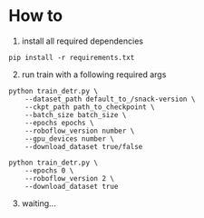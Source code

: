 # How to

1. install all required dependencies

```
pip install -r requirements.txt
```

2. run train with a following required args

```
python train_detr.py \
    --dataset_path default_to_/snack-version \
    --ckpt_path path_to_checkpoint \
    --batch_size batch_size \
    --epochs epochs \
    --roboflow_version number \
    --gpu_devices number \
    --download_dataset true/false
```

```
python train_detr.py \
    --epochs 0 \
    --roboflow_version 2 \
    --download_dataset true
```

3. waiting...